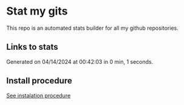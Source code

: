 # Stat my gits

This repo is an automated stats builder for all my github repositories.

## Links to stats


Generated on 04/14/2024 at 00:42:03 in 0 min, 1 seconds.

## Install procedure

[See instalation procedure](./src/install.md)
